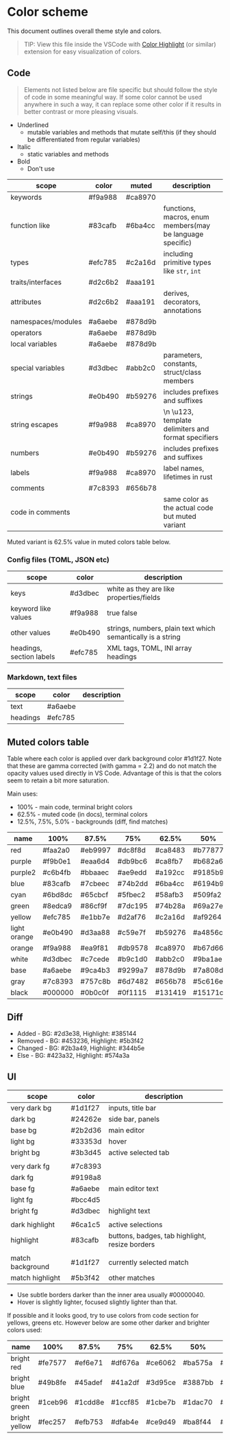 
# Color scheme

This document outlines overall theme style and colors.

> TIP: View this file inside the VSCode with [Color Highlight] (or similar) extension for easy visualization of colors.

## Code

> Elements not listed below are file specific but should follow the style of code in some meaningful way. If some color cannot be used anywhere in such a way, it can replace some other color if it results in better contrast or more pleasing visuals.

* Underlined
  * mutable variables and methods that mutate self/this (if they should be differentiated from regular variables)
* Italic
  * static variables and methods
* Bold
  * Don't use

| scope              | color   | muted   | description                                               |
| ------------------ | ------- | ------- | --------------------------------------------------------- |
| keywords           | #f9a988 | #ca8970 |                                                           |
| function like      | #83cafb | #6ba4cc | functions, macros, enum members(may be language specific) |
| types              | #efc785 | #c2a16d | including primitive types like `str`, `int`               |
| traits/interfaces  | #d2c6b2 | #aaa191 |                                                           |
| attributes         | #d2c6b2 | #aaa191 | derives, decorators, annotations                          |
| namespaces/modules | #a6aebe | #878d9b |                                                           |
| operators          | #a6aebe | #878d9b |                                                           |
| local variables    | #a6aebe | #878d9b |                                                           |
| special variables  | #d3dbec | #abb2c0 | parameters, constants, struct/class members               |
| strings            | #e0b490 | #b59276 | includes prefixes and suffixes                            |
| string escapes     | #f9a988 | #ca8970 | \n \u123, template delimiters and format specifiers       |
| numbers            | #e0b490 | #b59276 | includes prefixes and suffixes                            |
| labels             | #f9a988 | #ca8970 | label names, lifetimes in rust                            |
| comments           | #7c8393 | #656b78 |                                                           |
| code in comments   |         |         | same color as the actual code but muted variant           |

Muted variant is 62.5% value in muted colors table below.

### Config files (TOML, JSON etc)

| scope                    | color   | description                                                 |
| ------------------------ | ------- | ----------------------------------------------------------- |
| keys                     | #d3dbec | white as they are like properties/fields                    |
| keyword like values      | #f9a988 | true false                                                  |
| other values             | #e0b490 | strings, numbers, plain text which semantically is a string |
| headings, section labels | #efc785 | XML tags, TOML, INI array headings                          |

### Markdown, text files

| scope    | color   | description |
| -------- | ------- | ----------- |
| text     | #a6aebe |             |
| headings | #efc785 |             |

## Muted colors table

Table where each color is applied over dark background color #1d1f27.
Note that these are gamma corrected (with gamma = 2.2) and do not match the opacity values used directly in VS Code. 
Advantage of this is that the colors seem to retain a bit more saturation.

Main uses:
* 100% - main code, terminal bright colors
* 62.5% - muted code (in docs), terminal colors
* 12.5%, 7.5%, 5.0% - backgrounds (diff, find matches)

| name         | 100%    | 87.5%   | 75%     | 62.5%   | 50%     | 37.5%   | 25%     | 12.5%   | 7.5%    | 5%      |
| ------------ | ------- | ------- | ------- | ------- | ------- | ------- | ------- | ------- | ------- | ------- |
| red          | #faa2a0 | #eb9997 | #dc8f8d | #ca8483 | #b77877 | #a16a6a | #87595a | #644446 | #51393c | #453236 |
| purple       | #f9b0e1 | #eaa6d4 | #db9bc6 | #ca8fb7 | #b682a6 | #a07392 | #86607b | #63495d | #503c4d | #443543 |
| purple2      | #c6b4fb | #bbaaec | #ae9edd | #a192cc | #9185b9 | #8075a3 | #6c6389 | #504a67 | #423e54 | #393649 |
| blue         | #83cafb | #7cbeec | #74b2dd | #6ba4cc | #6194b9 | #5683a3 | #496e89 | #385267 | #304454 | #2b3a49 |
| cyan         | #6bd8dc | #65cbcf | #5fbec2 | #58afb3 | #509fa2 | #478c8f | #3d7579 | #30585b | #2a484c | #263e42 |
| green        | #8edca9 | #86cf9f | #7dc195 | #74b28a | #69a27e | #5d8e6f | #4f775f | #3c5949 | #33493e | #2d3e38 |
| yellow       | #efc785 | #e1bb7e | #d2af76 | #c2a16d | #af9264 | #9a8159 | #816c4d | #60513e | #4d4336 | #423a32 |
| light orange | #e0b490 | #d3aa88 | #c59e7f | #b59276 | #a4856c | #917560 | #796352 | #5a4a41 | #493e38 | #3f3633 |
| orange       | #f9a988 | #ea9f81 | #db9578 | #ca8970 | #b67d66 | #a06e5b | #865d4e | #63463f | #503b37 | #443332 |
| white        | #d3dbec | #c7cede | #b9c1d0 | #abb2c0 | #9ba1ae | #888e99 | #727781 | #555961 | #454850 | #3c3e46 |
| base         | #a6aebe | #9ca4b3 | #9299a7 | #878d9b | #7a808d | #6c717c | #5b5f69 | #454851 | #393c44 | #32343c |
| gray         | #7c8393 | #757c8b | #6d7482 | #656b78 | #5c616e | #525662 | #464a54 | #363942 | #2e3139 | #292c34 |
| black        | #000000 | #0b0c0f | #0f1115 | #131419 | #15171c | #17191f | #191b22 | #1b1d25 | #1c1e26 | #1c1e26 |


## Diff

* Added   - BG: #2d3e38, Highlight: #385144
* Removed - BG: #453236, Highlight: #5b3f42
* Changed - BG: #2b3a49, Highlight: #344b5e
* Else    - BG: #423a32, Highlight: #574a3a

## UI

| scope                      | color   | description                                    |
| -------------------------- | ------- | ---------------------------------------------- |
| very dark bg               | #1d1f27 | inputs, title bar                              |
| dark bg                    | #24262e | side bar, panels                               |
| base bg                    | #2b2d36 | main editor                                    |
| light bg                   | #33353d | hover                                          |
| bright bg                  | #3b3d45 | active selected tab                            |
|                            |         |                                                |
| very dark fg               | #7c8393 |                                                |
| dark fg                    | #9198a8 |                                                |
| base fg                    | #a6aebe | main editor text                               |
| light fg                   | #bcc4d5 |                                                |
| bright fg                  | #d3dbec | highlight text                                 |
|                            |         |                                                |
| dark highlight             | #6ca1c5 | active selections                              |
| highlight                  | #83cafb | buttons, badges, tab highlight, resize borders |
|                            |         |                                                |
| match background           | #1d1f27 | currently selected match                       |
| match highlight            | #5b3f42 | other matches                                  |

* Use subtle borders darker than the inner area usually #00000040.
* Hover is slightly lighter, focused slightly lighter than that.

If possible and it looks good, try to use colors from code section for yellows, greens etc.
However below are some other darker and brighter colors used:

| name          | 100%    | 87.5%   | 75%     | 62.5%   | 50%     | 37.5%   | 25%     | 12.5%   | 7.5%    | 5%      |
| ------------- | ------- | ------- | ------- | ------- | ------- | ------- | ------- | ------- | ------- | ------- |
| bright red    | #fe7577 | #ef6e71 | #df676a | #ce6062 | #ba575a | #a44e51 | #894346 | #653539 | #522d33 | #46292f |
| bright blue   | #49b8fe | #45adef | #41a2df | #3d95ce | #3887bb | #3378a5 | #2d658a | #264c68 | #233f55 | #21374a |
| bright green  | #1ceb96 | #1cdd8e | #1ccf85 | #1cbe7b | #1dac70 | #1d9864 | #1d7f55 | #1d5f43 | #1d4d3a | #1d4234 |
| bright yellow | #fec257 | #efb753 | #dfab4e | #ce9d49 | #ba8f44 | #a47e3e | #896a38 | #654f30 | #52412d | #46392b |


[Color Highlight]: https://marketplace.visualstudio.com/items?itemName=naumovs.color-highlight
